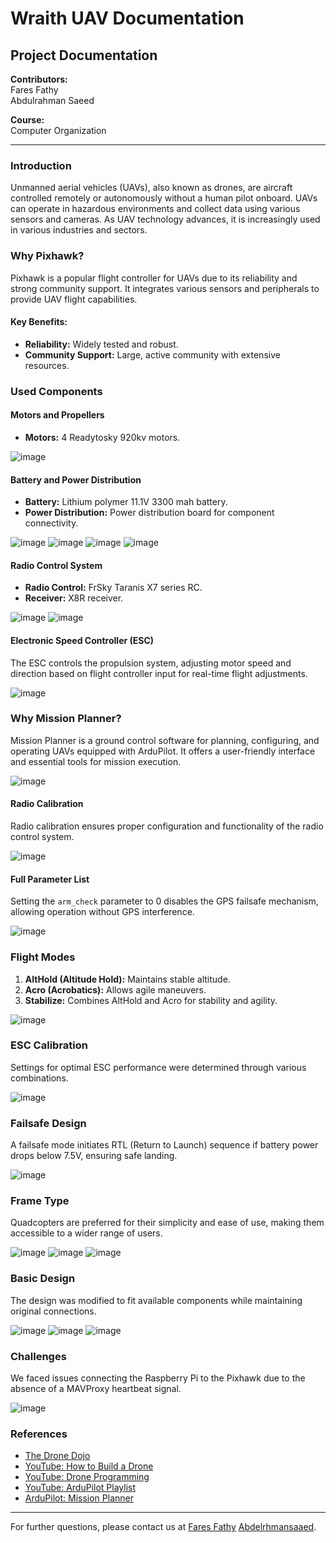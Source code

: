 # Wraith UAV Documentation

## Project Documentation

**Contributors:**  
Fares Fathy  
Abdulrahman Saeed

**Course:**  
Computer Organization

---

### Introduction
Unmanned aerial vehicles (UAVs), also known as drones, are aircraft controlled remotely or autonomously without a human pilot onboard. UAVs can operate in hazardous environments and collect data using various sensors and cameras. As UAV technology advances, it is increasingly used in various industries and sectors.

### Why Pixhawk?
Pixhawk is a popular flight controller for UAVs due to its reliability and strong community support. It integrates various sensors and peripherals to provide UAV flight capabilities.

#### Key Benefits:
- **Reliability:** Widely tested and robust.
- **Community Support:** Large, active community with extensive resources.

### Used Components

#### Motors and Propellers
- **Motors:** 4 Readytosky 920kv motors.
  
![image](https://github.com/user-attachments/assets/d9d2960e-f5b9-456d-bab1-3d8ecbd03d52)


#### Battery and Power Distribution
- **Battery:** Lithium polymer 11.1V 3300 mah battery.
- **Power Distribution:** Power distribution board for component connectivity.
  
![image](https://github.com/user-attachments/assets/4c8b1077-9820-40cf-96db-5330e5720c62)
![image](https://github.com/user-attachments/assets/83457566-232c-49bb-a743-4ba1c7f8745d)
![image](https://github.com/user-attachments/assets/b9bc0ca1-f359-468c-9faf-41ee410dfc1f)
![image](https://github.com/user-attachments/assets/d1e6c723-c920-4700-868c-d5370812d508)


#### Radio Control System
- **Radio Control:** FrSky Taranis X7 series RC.
- **Receiver:** X8R receiver.
  
![image](https://github.com/user-attachments/assets/429f47d9-25bb-4cad-9315-c5a62d6f2a26)
![image](https://github.com/user-attachments/assets/d32f48ca-f040-4064-af92-8e644abba326)


#### Electronic Speed Controller (ESC)
The ESC controls the propulsion system, adjusting motor speed and direction based on flight controller input for real-time flight adjustments.

![image](https://github.com/user-attachments/assets/0c912ff8-ccd8-4e6d-b7c0-2f1bdae09a56)


### Why Mission Planner?
Mission Planner is a ground control software for planning, configuring, and operating UAVs equipped with ArduPilot. It offers a user-friendly interface and essential tools for mission execution.

![image](https://github.com/user-attachments/assets/be004748-31a8-4bd9-abb5-3b4604c9bd64)


#### Radio Calibration
Radio calibration ensures proper configuration and functionality of the radio control system.

![image](https://github.com/user-attachments/assets/4dcd8995-4191-4608-9d49-da0086d4d4b4)


#### Full Parameter List
Setting the `arm_check` parameter to 0 disables the GPS failsafe mechanism, allowing operation without GPS interference.

![image](https://github.com/user-attachments/assets/4aebf39c-55d1-4948-8649-8cbc7e2cdb12)


### Flight Modes
1. **AltHold (Altitude Hold):** Maintains stable altitude.
2. **Acro (Acrobatics):** Allows agile maneuvers.
3. **Stabilize:** Combines AltHold and Acro for stability and agility.

![image](https://github.com/user-attachments/assets/9d46663e-dda6-4b27-837f-e8a01496539e)


### ESC Calibration
Settings for optimal ESC performance were determined through various combinations.

![image](https://github.com/user-attachments/assets/0902accb-438c-44a4-bffc-cd2f9fa84c7b)


### Failsafe Design
A failsafe mode initiates RTL (Return to Launch) sequence if battery power drops below 7.5V, ensuring safe landing.

![image](https://github.com/user-attachments/assets/8cc1a4e1-ef8f-4533-88fc-cddc5ff25ae9)


### Frame Type
Quadcopters are preferred for their simplicity and ease of use, making them accessible to a wider range of users.

![image](https://github.com/user-attachments/assets/cd5827e5-3315-4a3a-8885-62cb7df1cef8)
![image](https://github.com/user-attachments/assets/18d29490-f75e-4fe7-87f1-593857001c55)
![image](https://github.com/user-attachments/assets/34423f4c-f4fd-4fa8-a615-f66b252e0d0d)


### Basic Design
The design was modified to fit available components while maintaining original connections.

![image](https://github.com/user-attachments/assets/65ce3c0c-0184-458a-b3f5-0c202d9b256f)
![image](https://github.com/user-attachments/assets/c4c468af-8cf2-4cff-b258-ad598bec7906)
![image](https://github.com/user-attachments/assets/b1959fcc-9595-4937-a80d-ed41c147d10e)


### Challenges
We faced issues connecting the Raspberry Pi to the Pixhawk due to the absence of a MAVProxy heartbeat signal.

![image](https://github.com/user-attachments/assets/42fc3703-090c-4e94-ba49-43f37e53f36a)


### References
- [The Drone Dojo](https://www.youtube.com/@thedronedojo3624)
- [YouTube: How to Build a Drone](https://www.youtube.com/watch?v=qmxEx28N56s)
- [YouTube: Drone Programming](https://www.youtube.com/watch?v=2Rikb6hRl5g)
- [YouTube: ArduPilot Playlist](https://www.youtube.com/playlist?list=PLk5osPy4f_U8Muv7KwCvg5C5wtEcCIjjf)
- [ArduPilot: Mission Planner](https://ardupilot.org/planner/docs/common-connect-mission-planner-autopilot.html)

---

For further questions, please contact us at [Fares Fathy](mailto:ffathy2004@gmail.com) [Abdelrhmansaaed](abdosaaed749@gmail.com).
